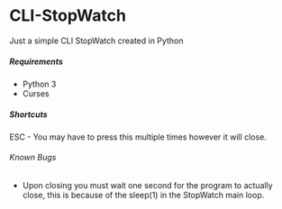 # CLI-StopWatch
Just a simple CLI StopWatch created in Python

##### Requirements
- Python 3
- Curses

##### Shortcuts
ESC - You may have to press this multiple times however it will close.

###### Known Bugs
- Upon closing you must wait one second for the program to actually close, this is because of the sleep(1) in the StopWatch main loop.
